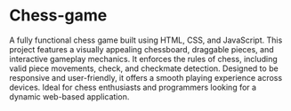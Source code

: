 # Chess-game
A fully functional chess game built using HTML, CSS, and JavaScript. This project features a visually appealing chessboard, draggable pieces, and interactive gameplay mechanics. It enforces the rules of chess, including valid piece movements, check, and checkmate detection. Designed to be responsive and user-friendly, it offers a smooth playing experience across devices. Ideal for chess enthusiasts and programmers looking for a dynamic web-based application.
